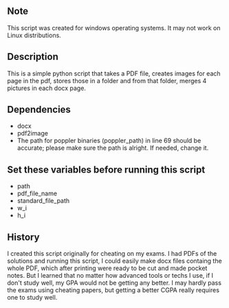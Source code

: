 ## Note
This script was created for windows operating systems.
It may not work on Linux distributions.

## Description
This is a simple python script that takes a PDF file, 
creates images for each page in the pdf, stores those
in a folder and from that folder, merges 4 pictures 
in each docx page.

## Dependencies
- docx
- pdf2image
- The path for poppler binaries (poppler_path) in line 69 
should be accurate; please make sure the path is alright. 
If needed, change it.

## Set these variables before running this script
- path
- pdf_file_name
- standard_file_path
- w_i
- h_i

## History
I created this script originally for cheating on my exams. I had PDFs of the solutions and running this script, I could easily make docx files containg the whole PDF, which after printing were ready to be cut and made pocket notes. But I learned that no matter how advanced tools or techs I use, if I don't study well, my GPA would not be getting any better. I may hardly pass the exams using cheating papers, but getting a better CGPA really requires one to study well.
